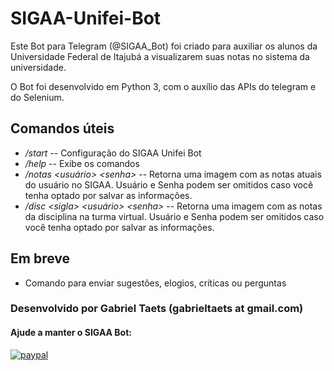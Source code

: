 # SIGAA-Unifei-Bot

Este Bot para Telegram (@SIGAA_Bot) foi criado para auxiliar os alunos da Universidade Federal de Itajubá a visualizarem suas notas no sistema da universidade.

O Bot foi desenvolvido em Python 3, com o auxílio das APIs do telegram e do Selenium.

## Comandos úteis

* */start* --  Configuração do SIGAA Unifei Bot
* */help* -- Exibe os comandos
* */notas \<usuário\> \<senha\>* -- Retorna uma imagem com as notas atuais do usuário no SIGAA. Usuário e Senha podem ser omitidos caso você tenha optado por salvar as informações.
* */disc \<sigla\> \<usuário\> \<senha\>* -- Retorna uma imagem com as notas da disciplina na turma virtual. Usuário e Senha podem ser omitidos caso você tenha optado por salvar as informações.
  
## Em breve

* Comando para enviar sugestões, elogios, críticas ou perguntas


### Desenvolvido por Gabriel Taets (gabrieltaets at gmail.com)


#### Ajude a manter o SIGAA Bot:

[![paypal](https://www.paypalobjects.com/pt_BR/BR/i/btn/btn_donateCC_LG.gif)](https://www.paypal.com/cgi-bin/webscr?cmd=_s-xclick&hosted_button_id=NX6B7Z6GQCRH2)
